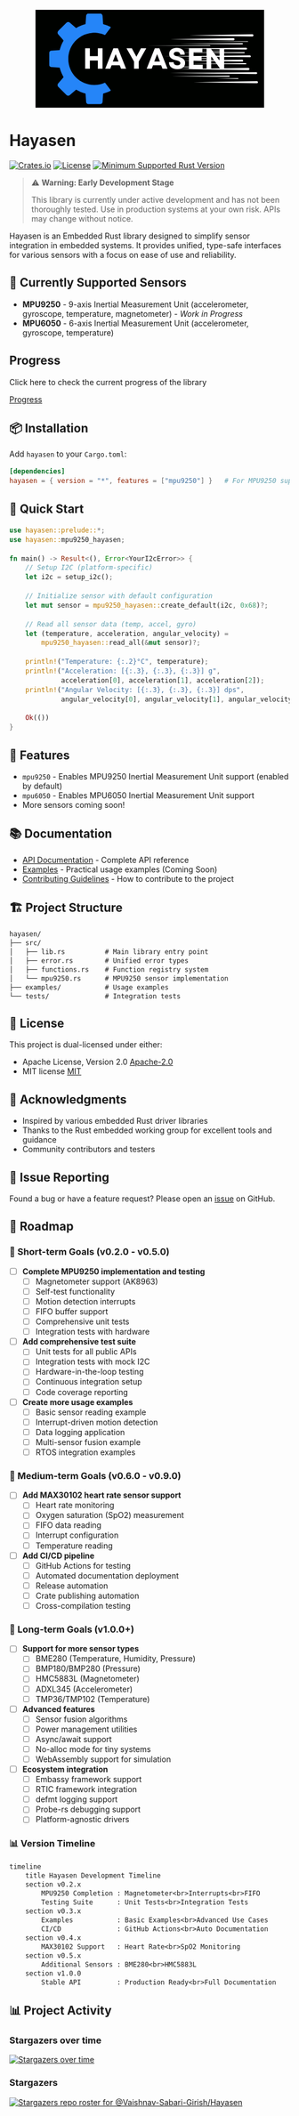 <p align="center">
  <img src="./hayasen_logo.png" alt="Sublime's custom image"/>
</p>

# Hayasen

[![Crates.io](https://img.shields.io/crates/v/hayasen.svg)](https://crates.io/crates/hayasen)
[![License](https://img.shields.io/badge/license-MIT%2FApache--2.0-blue.svg)](LICENSE-APACHE)
[![Minimum Supported Rust Version](https://img.shields.io/badge/MSRV-1.60.0-blue.svg)](https://rust-lang.org)

> ⚠️ **Warning: Early Development Stage**
> 
> This library is currently under active development and has not been thoroughly tested.
> Use in production systems at your own risk. APIs may change without notice.

Hayasen is an Embedded Rust library designed to simplify sensor integration in embedded systems. 
It provides unified, type-safe interfaces for various sensors with a focus on ease of use and reliability.

## 🚀 Currently Supported Sensors

- **MPU9250** - 9-axis Inertial Measurement Unit (accelerometer, gyroscope, temperature, magnetometer) - *Work in Progress*
- **MPU6050** - 6-axis Inertial Measurement Unit (accelerometer, gyroscope, temperature)


## Progress 

Click here to check the current progress of the library

[Progress](./progress.md)

## 📦 Installation

Add `hayasen` to your `Cargo.toml`:

```toml
[dependencies]
hayasen = { version = "*", features = ["mpu9250"] }   # For MPU9250 support
```

## 🎯 Quick Start

```rust
use hayasen::prelude::*;
use hayasen::mpu9250_hayasen;

fn main() -> Result<(), Error<YourI2cError>> {
    // Setup I2C (platform-specific)
    let i2c = setup_i2c();
    
    // Initialize sensor with default configuration
    let mut sensor = mpu9250_hayasen::create_default(i2c, 0x68)?;
    
    // Read all sensor data (temp, accel, gyro)
    let (temperature, acceleration, angular_velocity) =
        mpu9250_hayasen::read_all(&mut sensor)?;
    
    println!("Temperature: {:.2}°C", temperature);
    println!("Acceleration: [{:.3}, {:.3}, {:.3}] g",
             acceleration[0], acceleration[1], acceleration[2]);
    println!("Angular Velocity: [{:.3}, {:.3}, {:.3}] dps",
             angular_velocity[0], angular_velocity[1], angular_velocity[2]);
    
    Ok(())
}
```

## 🔧 Features

- `mpu9250` - Enables MPU9250 Inertial Measurement Unit support (enabled by default)
- `mpu6050` - Enables MPU6050 Inertial Measurement Unit support 
- More sensors coming soon!

## 📚 Documentation

- [API Documentation](https://vaishnav.world/Hayasen) - Complete API reference
- [Examples](https://github.com/Vaishnav-Sabari-Girish/Hayasen-Examples) - Practical usage examples   (Coming Soon)
- [Contributing Guidelines](./CONTRIBUTING.md) - How to contribute to the project

## 🏗️ Project Structure

```
hayasen/
├── src/
│   ├── lib.rs          # Main library entry point
│   ├── error.rs        # Unified error types
│   ├── functions.rs    # Function registry system
│   └── mpu9250.rs      # MPU9250 sensor implementation
├── examples/           # Usage examples
└── tests/              # Integration tests
```

## 📝 License

This project is dual-licensed under either:
- Apache License, Version 2.0 [Apache-2.0](LICENSE-APACHE)
- MIT license [MIT](LICENSE-MIT)

## 🙏 Acknowledgments
- Inspired by various embedded Rust driver libraries
- Thanks to the Rust embedded working group for excellent tools and guidance
- Community contributors and testers

## 🐛 Issue Reporting

Found a bug or have a feature request? Please open an [issue](https://github.com/Vaishnav-Sabari-Girish/Hayasen/issues) on GitHub.


## 🔮 Roadmap

### 🎯 Short-term Goals (v0.2.0 - v0.5.0)

- [ ] **Complete MPU9250 implementation and testing**
  - [ ] Magnetometer support (AK8963)
  - [ ] Self-test functionality
  - [ ] Motion detection interrupts
  - [ ] FIFO buffer support
  - [ ] Comprehensive unit tests
  - [ ] Integration tests with hardware

- [ ] **Add comprehensive test suite**
  - [ ] Unit tests for all public APIs
  - [ ] Integration tests with mock I2C
  - [ ] Hardware-in-the-loop testing
  - [ ] Continuous integration setup
  - [ ] Code coverage reporting

- [ ] **Create more usage examples**
  - [ ] Basic sensor reading example
  - [ ] Interrupt-driven motion detection
  - [ ] Data logging application
  - [ ] Multi-sensor fusion example
  - [ ] RTOS integration examples

### 🚀 Medium-term Goals (v0.6.0 - v0.9.0)

- [ ] **Add MAX30102 heart rate sensor support**
  - [ ] Heart rate monitoring
  - [ ] Oxygen saturation (SpO2) measurement
  - [ ] FIFO data reading
  - [ ] Interrupt configuration
  - [ ] Temperature reading

- [ ] **Add CI/CD pipeline**
  - [ ] GitHub Actions for testing
  - [ ] Automated documentation deployment
  - [ ] Release automation
  - [ ] Crate publishing automation
  - [ ] Cross-compilation testing

### 🌟 Long-term Goals (v1.0.0+)

- [ ] **Support for more sensor types**
  - [ ] BME280 (Temperature, Humidity, Pressure)
  - [ ] BMP180/BMP280 (Pressure)
  - [ ] HMC5883L (Magnetometer)
  - [ ] ADXL345 (Accelerometer)
  - [ ] TMP36/TMP102 (Temperature)

- [ ] **Advanced features**
  - [ ] Sensor fusion algorithms
  - [ ] Power management utilities
  - [ ] Async/await support
  - [ ] No-alloc mode for tiny systems
  - [ ] WebAssembly support for simulation

- [ ] **Ecosystem integration**
  - [ ] Embassy framework support
  - [ ] RTIC framework integration
  - [ ] defmt logging support
  - [ ] Probe-rs debugging support
  - [ ] Platform-agnostic drivers

### 📊 Version Timeline

```mermaid
timeline
    title Hayasen Development Timeline
    section v0.2.x
        MPU9250 Completion : Magnetometer<br>Interrupts<br>FIFO
        Testing Suite      : Unit Tests<br>Integration Tests
    section v0.3.x
        Examples           : Basic Examples<br>Advanced Use Cases
        CI/CD              : GitHub Actions<br>Auto Documentation
    section v0.4.x
        MAX30102 Support   : Heart Rate<br>SpO2 Monitoring
    section v0.5.x
        Additional Sensors : BME280<br>HMC5883L
    section v1.0.0
        Stable API         : Production Ready<br>Full Documentation
```


## 📊 Project Activity

### Stargazers over time

[![Stargazers over time](https://starchart.cc/Vaishnav-Sabari-Girish/Hayasen.svg?variant=adaptive)](https://starchart.cc/Vaishnav-Sabari-Girish/Hayasen)

### Stargazers

[![Stargazers repo roster for @Vaishnav-Sabari-Girish/Hayasen](https://reporoster.com/stars/dark/Vaishnav-Sabari-Girish/Hayasen)](https://github.com/Vaishnav-Sabari-Girish/Hayasen/stargazers)
